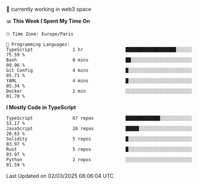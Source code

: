 🔭 currently working in web3 space

<!--START_SECTION:waka-->
📊 **This Week I Spent My Time On** 

```text
🕑︎ Time Zone: Europe/Paris

💬 Programming Languages: 
TypeScript               1 hr                ███████████████████░░░░░░   75.59 % 
Bash                     8 mins              ██░░░░░░░░░░░░░░░░░░░░░░░   09.96 % 
Git Config               4 mins              █░░░░░░░░░░░░░░░░░░░░░░░░   05.71 % 
YAML                     4 mins              █░░░░░░░░░░░░░░░░░░░░░░░░   05.34 % 
Docker                   1 min               ░░░░░░░░░░░░░░░░░░░░░░░░░   01.70 % 
```

**I Mostly Code in TypeScript** 

```text
TypeScript               67 repos            █████████████░░░░░░░░░░░░   53.17 % 
JavaScript               26 repos            █████░░░░░░░░░░░░░░░░░░░░   20.63 % 
Solidity                 5 repos             █░░░░░░░░░░░░░░░░░░░░░░░░   03.97 % 
Rust                     5 repos             █░░░░░░░░░░░░░░░░░░░░░░░░   03.97 % 
Python                   2 repos             ░░░░░░░░░░░░░░░░░░░░░░░░░   01.59 % 
```




 Last Updated on 02/03/2025 08:06:04 UTC
<!--END_SECTION:waka-->

